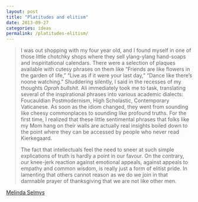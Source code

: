 ```yaml
---
layout: post
title: "Platitudes and elitism"
date: 2013-09-27
categories: ideas
permalink: /platitudes-elitism/
---
```


> I was out shopping with my four year old, and I found myself in one of those little chotchky shops where they sell ylang-ylang hand-soaps and inspiritational calendars. There were a selection of plaques available with cutesy phrases on them like “Friends are like flowers in the garden of life,” “Live as if it were your last day,” “Dance like there’s noone watching.” Shuddering silently, I said in the recesses of my thoughts *Oprah bullshit.* Ali immediately took me to task, translating several of the inspirational phrases into various academic dialects: Foucauldian Postmodernism, High Scholastic, Contemporary Vaticanese. As soon as the idiom changed, they went from sounding like cheesy commonplaces to sounding like profound truths. For the first time, I realized that these little sentimental phrases that folks like my Mom hang on their walls are actually real insights boiled down to the point where they can be accessed by people who never read Kierkegaard.
>
> The fact that intellectuals feel the need to sneer at such simple explications of truth is hardly a point in our favour. On the contrary, our knee-jerk reaction against emotional appeals, against appeals to empathy and common wisdom, is really just a form of elitist pride. In lamenting that others cannot reason as we do we join in that damnable prayer of thanksgiving that we are not like other men.

[Melinda Selmys](http://sexualauthenticity.blogspot.com/2013/09/ratio-ad-absurdum.html)